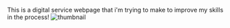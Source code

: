 This is a digital service webpage that i'm trying to make to improve my skills in the process!
![thumbnail](https://github.com/iInvisibilities/digital-service-webpage/assets/78047131/7fd04182-0f43-4cf1-9d15-189abfe83480)
